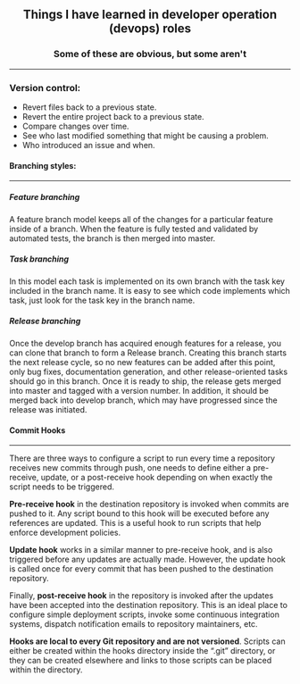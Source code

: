 <div align="center">

## Things I have learned in developer operation (devops) roles

### Some of these are obvious, but some aren't

---------------------------------------------
</div>

### Version control:

- Revert files back to a previous state.
- Revert the entire project back to a previous state.
- Compare changes over time.
- See who last modified something that might be causing a problem.
- Who introduced an issue and when.

#### Branching styles:
---------------------------------------------

##### Feature branching
A feature branch model keeps all of the changes for a particular feature inside of a branch. 
When the feature is fully tested and validated by automated tests, the branch is then merged into master.
##### Task branching
In this model each task is implemented on its own branch with the task key included in the branch name. 
It is easy to see which code implements which task, just look for the task key in the branch name.
##### Release branching
Once the develop branch has acquired enough features for a release, you can clone that branch to form a Release branch. 
Creating this branch starts the next release cycle, so no new features can be added after this point, only bug fixes, documentation generation, and other release-oriented tasks should go in this branch.
Once it is ready to ship, the release gets merged into master and tagged with a version number. In addition, it should be merged back into develop branch, which may have progressed since the release was initiated.

#### Commit Hooks
---------------------------------------------

There are three ways to configure a script to run every time a repository receives new commits through push, one needs to define either a pre-receive, update, or a post-receive hook depending on when exactly the script needs to be triggered.

**Pre-receive hook** in the destination repository is invoked when commits are pushed to it. Any script bound to this hook will be executed before any references are updated.
This is a useful hook to run scripts that help enforce development policies.

**Update hook** works in a similar manner to pre-receive hook, and is also triggered before any updates are actually made. However, the update hook is called once for every commit that has been pushed to the destination repository.

Finally, **post-receive hook** in the repository is invoked after the updates have been accepted into the destination repository. This is an ideal place to configure simple deployment scripts, invoke some continuous integration systems, dispatch notification emails to repository maintainers, etc.

**Hooks are local to every Git repository and are not versioned**. Scripts can either be created within the hooks directory inside the “.git” directory, or they can be created elsewhere and links to those scripts can be placed within the directory.
